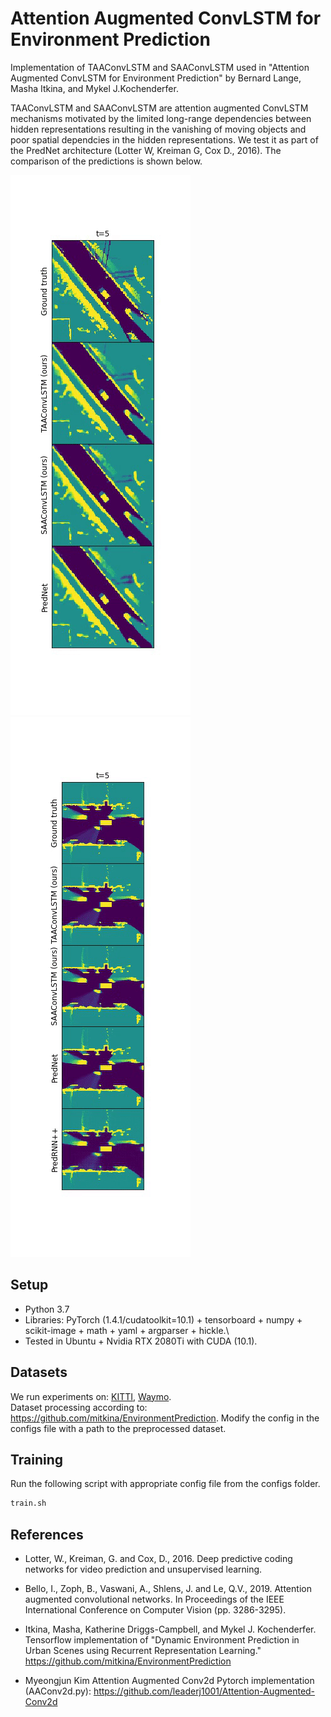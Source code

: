# Attention Augmented ConvLSTM for Environment Prediction

Implementation of TAAConvLSTM and SAAConvLSTM used in "Attention Augmented ConvLSTM for Environment Prediction" by Bernard Lange, Masha Itkina, and Mykel J.Kochenderfer.

TAAConvLSTM and SAAConvLSTM are attention augmented ConvLSTM mechanisms motivated by the limited long-range dependencies between hidden representations resulting in the vanishing of moving objects and poor spatial dependcies in the hidden representations.
We test it as part of the PredNet architecture (Lotter W, Kreiman G, Cox D., 2016). The comparison of the predictions is shown below. 

![](images/Kitti.gif) ![](images/Waymo.gif)

## Setup
- Python 3.7
- Libraries: PyTorch (1.4.1/cudatoolkit=10.1) + tensorboard + numpy + scikit-image + math + yaml + argparser + hickle.\
- Tested in Ubuntu + Nvidia RTX 2080Ti with CUDA (10.1).

## Datasets
We run experiments on: [KITTI](http://www.cvlibs.net/datasets/kitti/raw_data.php), [Waymo](https://waymo.com/open/).\
Dataset processing according to: https://github.com/mitkina/EnvironmentPrediction.
Modify the config in the configs file with a path to the preprocessed dataset.

## Training
Run the following script with appropriate config file from the configs folder.

```bash
train.sh
```
## References 

* Lotter, W., Kreiman, G. and Cox, D., 2016. Deep predictive coding networks for video prediction and unsupervised learning. 

* Bello, I., Zoph, B., Vaswani, A., Shlens, J. and Le, Q.V., 2019. Attention augmented convolutional networks. In Proceedings of the IEEE International Conference on Computer Vision (pp. 3286-3295).

* Itkina, Masha, Katherine Driggs-Campbell, and Mykel J. Kochenderfer. Tensorflow implementation of "Dynamic Environment Prediction in Urban Scenes using Recurrent Representation Learning." https://github.com/mitkina/EnvironmentPrediction

* Myeongjun Kim Attention Augmented Conv2d Pytorch implementation (AAConv2d.py): https://github.com/leaderj1001/Attention-Augmented-Conv2d




